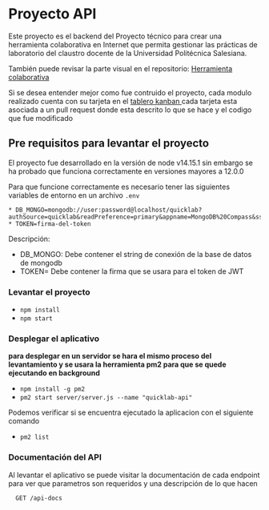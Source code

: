 # Proyecto API
 
Este proyecto es el backend del Proyecto técnico para crear una herramienta colaborativa en Internet que permita gestionar las prácticas de laboratorio del claustro docente de la Universidad Politécnica Salesiana. 
 
También puede revisar la parte visual en el repositorio: [ Herramienta colaborativa ](https://github.com/jeffqev/herramienta-colaborativa)
 
Si se desea entender mejor como fue contruido el proyecto, cada modulo realizado cuenta con su tarjeta en el [ tablero kanban ](https://github.com/jeffqev/herramienta-colaborativa-api/projects/1) cada tarjeta esta asociada a un pull request donde esta descrito lo que se hace y el codigo que fue modificado
## Pre requisitos para levantar el proyecto
 
El proyecto fue desarrollado en la versión de node v14.15.1 sin embargo se ha probado que funciona correctamente en versiones mayores a 12.0.0
 
Para que funcione correctamente es necesario tener las siguientes variables de entorno en un archivo `.env`
 
```
* DB_MONGO=mongodb://user:password@localhost/quicklab?authSource=quicklab&readPreference=primary&appname=MongoDB%20Compass&ssl=false
* TOKEN=firma-del-token
```
 
Descripción: 
* DB_MONGO: Debe contener el string de conexión de la base de datos de mongodb
* TOKEN= Debe contener la firma que se usara para el token de JWT
 
### Levantar el proyecto
 
* `npm install`
* `npm start`
 
### Desplegar el aplicativo
 
**para desplegar en un servidor se hara el mismo proceso del levantamiento y se usara la herramienta pm2 para que se quede ejecutando en background**
 
* `npm install -g pm2`
* `pm2 start server/server.js --name "quicklab-api"`

Podemos verificar si se encuentra ejecutado la aplicacion con el siguiente comando
 
* `pm2 list`
 
### Documentación del API

Al levantar el aplicativo se puede visitar la documentación de cada endpoint para ver que parametros son requeridos y una descripción de lo que hacen

```http
  GET /api-docs
```

